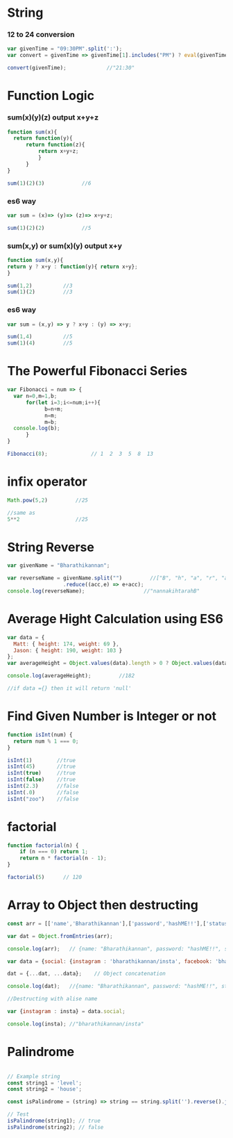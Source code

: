 
# String 

### 12 to 24 conversion
```javascript
var givenTime = "09:30PM".split(':');
var convert = givenTime => givenTime[1].includes("PM") ? eval(givenTime[0]+"+12")+":"+givenTime[1].slice(0, -2) : givenTime[0]+":"+givenTime[1];

convert(givenTime);             //"21:30"
```


# Function Logic

### sum(x)(y)(z)  output x+y+z
```javascript
function sum(x){
  return function(y){
      return function(z){
          return x+y+z;
          }
      }
}

sum(1)(2)(3)            //6 
```
### es6 way
```javascript
var sum = (x)=> (y)=> (z)=> x+y+z;

sum(1)(2)(2)            //5
```

### sum(x,y) or  sum(x)(y)  output x+y

```javascript
function sum(x,y){
return y ? x+y : function(y){ return x+y};
}

sum(1,2)          //3
sum(1)(2)         //3
```

### es6 way

```javascript
var sum = (x,y) => y ? x+y : (y) => x+y;

sum(1,4)          //5
sum(1)(4)         //5
```
# The Powerful Fibonacci Series

```javascript
var Fibonacci = num => {
  var n=0,m=1,b;
      for(let i=3;i<=num;i++){
            b=n+m;
            n=m;
            m=b;
  console.log(b);
      }
}

Fibonacci(8);              // 1  2  3  5  8  13
```

# infix operator
```javascript
Math.pow(5,2)         //25

//same as
5**2                  //25
```

# String Reverse
```javascript
var givenName = "Bharathikannan";

var reverseName = givenName.split("")         //["B", "h", "a", "r", "a", "t", "h", "i", "k", "a", "n", "n", "a", "n"]
                  .reduce((acc,e) => e+acc);
console.log(reverseName);                   //"nannakihtarahB"
```

# Average Hight Calculation using ES6
```javascript
var data = {
  Matt: { height: 174, weight: 69 },
  Jason: { height: 190, weight: 103 }
};
var averageHeight = Object.values(data).length > 0 ? Object.values(data).map(v => v.height).reduce((c,v) => (c+v)/Object.values(data).length) : null;

console.log(averageHeight);         //182

//if data ={} then it will return 'null'

```

# Find Given Number is Integer or not
```javascript
function isInt(num) {
  return num % 1 === 0;
}

isInt(1)        //true
isInt(45)       //true
isInt(true)     //true
isInt(false)    //true
isInt(2.3)      //false
isInt(.0)       //false
isInt("zoo")    //false
```

# factorial

```javascript
function factorial(n) {
	if (n === 0) return 1;
	return n * factorial(n - 1);
}

factorial(5)      // 120
```
# Array to Object then destructing

```javascript
const arr = [['name','Bharathikannan'],['password','hashME!!'],['status','success']];

var dat = Object.fromEntries(arr);

console.log(arr);	// {name: "Bharathikannan", password: "hashME!!", status: "success"}

var data = {social: {instagram : 'bharathikannan/insta', facebook: 'bharathikannan/fb'}};

dat = {...dat, ...data};	// Object concatenation

console.log(dat);	//{name: "Bharathikannan", password: "hashME!!", status: "success", social: {…}}

//Destructing with alise name

var {instagram : insta} = data.social;

console.log(insta);	//"bharathikannan/insta"

```


# Palindrome
```javascript

// Example string
const string1 = 'level';
const string2 = 'house';

const isPalindrome = (string) => string == string.split('').reverse().join('');

// Test
isPalindrome(string1); // true
isPalindrome(string2); // false
```
